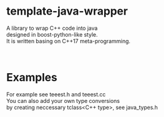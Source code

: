 # template-java-wrapper

A library to wrap C++ code into java<br/>
designed in boost-python-like style.<br/>
It is written basing on C++17 meta-programming.

<br/>

# Examples

For example see teeest.h and teeest.cc<br/>
You can also add your own type conversions<br/>
by creating neccessary tclass<C++ type>, see java_types.h

